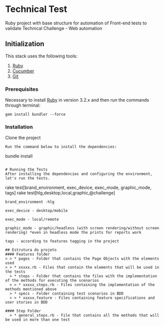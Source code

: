 # Technical Test
Ruby project with base structure for automation of Front-end tests to validate Technical Challenge - Web automation

## Initialization
This stack uses the following tools:
1. [Ruby](https://rubyinstaller.org/)
2. [Cucumber](https://cucumber.io/)
3. [Git](https://git-scm.com/download/win)

### Prerequisites
Necessary to install [Ruby](https://rubyinstaller.org/) in version 3.2.x and then run the commands through terminal:

```
gem install bundler --force
```

### Installation
Clone the project
```
Run the command below to install the dependencies:
```
bundle install
```

# Running the Tests
After installing the dependencies and configuring the environment, let's run the tests.
```
rake test[brand_environment, exec_device, exec_mode, graphic_mode, tags]
rake test[hlg,desktop,local,graphic,@challenge]
```
brand_environment -hlg

exec_device - desktop/mobile

exec_mode - local/remote

graphic_mode - graphic/headless (with screen rendering/without screen rendering) *even in headless mode the prints for reports work

tags - according to features tagging in the project

## Estrutura do projeto 
#### Features folder
> > * pages - Folder that contains the Page Objects with the elements used
> > * xxxxx.rb - Files that contain the elements that will be used in the tests
  > * steps - Folder that contains the files with the implementation of the methods for executing the scenarios
  > > * xxxxx_steps.rb - Files containing the implementation of the methods mentioned above
  > * specs - Folder containing test scenarios in BDD
  > > * xxxxx.feature - Files containing feature specifications and user stories in BDD

#### Step Folder
  > * general_steps.rb - File that contains all the methods that will be used in more than one test
